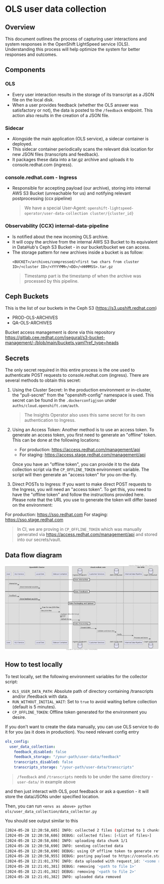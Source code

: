 # OLS user data collection

## Overview
This document outlines the process of capturing user interactions and system responses in the OpenShift LightSpeed service (OLS). Understanding this process will help optimize the system for better responses and outcomes.

## Components
### OLS
- Every user interaction results in the storage of its transcript as a JSON file on the local disk.
- When a user provides feedback (whether the OLS answer was satisfactory or not), the data is posted to the `/feedback` endpoint. This action also results in the creation of a JSON file.

### Sidecar
- Alongside the main application (OLS service), a sidecar container is deployed.
- This sidecar container periodically scans the relevant disk location for new JSON files (transcripts and feedback).
- It packages these data into a tar.gz archive and uploads it to console.redhat.com (ingress).

### console.redhat.com - Ingress
- Responsible for accepting payload (our archive), storing into internal AWS S3 Bucket (unreachable for us) and notifying relevant postprocessing (ccx pipeline)

    > We have a special User-Agent: `openshift-lightspeed-operator/user-data-collection cluster/{cluster_id}`

### Observability (CCX) internal-data-pipeline
- Is notified about the new incoming OLS archive.
- It will copy the archive from the internal AWS S3 Bucket to its equivalent in DataHub's Ceph S3 Bucket - in our bucket/bucket we can access.
- The storage pattern for new archives inside a bucket is as follow:
    ```
    <BUCKET>/archives/compressed/<first two chars from cluster ID>/<cluster ID>/<YYYYMM>/<DD>/<HHMMSS>.tar.gz
    ```
    > Timestamp part is the timestamp of when the archive was processed by this pipeline.

## Ceph Buckets

This is the list of our buckets in the Ceph S3 (https://s3.upshift.redhat.com)
- PROD-OLS-ARCHIVES
- QA-OLS-ARCHIVES

Bucket access management is done via this repository https://gitlab.cee.redhat.com/jsegural/s3-bucket-management/-/blob/main/buckets.yaml?ref_type=heads

## Secrets
The only secret required in this entire process is the one used to authenticate POST requests to console.redhat.com (ingress). There are several methods to obtain this secret:

1. Using the Cluster Secret: In the production environment or in-cluster, the "pull-secret" from the "openshift-config" namespace is used. This secret can be found in the `.dockerconfigjson` under `auths/cloud.openshift.com/auth`.

    > The Insights Operator also uses this same secret for its own authentication to Ingress.

2. Using an Access Token: Another method is to use an access token. To generate an access token, you first need to generate an "offline" token. This can be done at the following locations:

    - For production: https://access.redhat.com/management/api
    - For staging: https://access.stage.redhat.com/management/api

    Once you have an "offline token", you can provide it to the data collection script via the `CP_OFFLINE_TOKEN` environment variable. The script will then generate an "access token" for you on-the-fly.

3. Direct POSTs to Ingress: If you want to make direct POST requests to the Ingress, you will need an "access token". To get this, you need to have the "offline token" and follow the instructions provided here. Please note that the URL you use to generate the token will differ based on the environment:

For production: https://sso.redhat.com
For staging: https://sso.stage.redhat.com

> In CI, we are proving in  `CP_OFFLINE_TOKEN` which was manually generated via https://access.redhat.com/management/api and stored into our secrets/vault.

## Data flow diagram
![Sequence diagram](docs/user_data_flow.png)


## How to test locally
To test locally, set the following environment variables for the collector script:

- `OLS_USER_DATA_PATH`: Absolute path of directory containing /transcripts and/or /feedback with data.
- `RUN_WITHOUT_INITIAL_WAIT`: Set to `true` to avoid waiting before collection (default is 5 minutes).
- `CP_OFFLINE_TOKEN`: Offline token generated for the environment you desire.

If you don't want to create the data manually, you can use OLS service to do it for you (as it does in production). You need relevant config entry
```yaml
ols_config:
  user_data_collection:
    feedback_disabled: false
    feedback_storage: "/your-path/user-data/feedback"
    transcripts_disabled: false
    transcripts_storage: "/your-path/user-data/transcripts"
```

> `/feedback` and `/transcripts` needs to be under the same directory - `user-data/` in example above

and then just interact with OLS, post feedback or ask a question - it will store the data/JSONs under specified location.

Then, you can run `<envs as above> python ols/user_data_collection/data_collector.py` 

You should see output similar to this
```bash
[2024-05-28 12:20:58,685] INFO: collected 2 files (splitted to 1 chunks) from '/app-root/ols-user-data'
[2024-05-28 12:20:58,686] DEBUG: collected files: [<list of files>]
[2024-05-28 12:20:58,686] INFO: uploading data chunk 1/1
[2024-05-28 12:20:58,690] INFO: sending collected data
[2024-05-28 12:20:58,690] DEBUG: using CP offline token to generate refresh token
[2024-05-28 12:20:58,955] DEBUG: posting payload to https://console.stage.redhat.com/api/ingress/v1/upload
[2024-05-28 12:21:01,379] INFO: data uploaded with request_id: '<some request id returned from console>'
[2024-05-28 12:21:01,381] DEBUG: removing '<path to file 1>'
[2024-05-28 12:21:01,382] DEBUG: removing '<path to file 2>'
[2024-05-28 12:21:01,382] INFO: uploaded data removed
```
